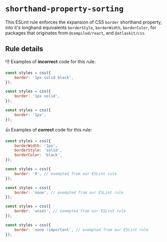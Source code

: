 # `shorthand-property-sorting`

This ESLint rule enforces the expansion of CSS `border` shorthand property, into it's longhand
equivalents `borderStyle`, `borderWidth`, `borderColor`, for packages that originates from
`@compiled/react`, and `@atlaskit/css`.

## Rule details

👎 Examples of **incorrect** code for this rule:

```js
const styles = css({
	border: '1px solid black',
});

const styles = css({
	border: '1px solid',
});

const styles = css({
	border: '1px',
});
```

👍 Examples of **correct** code for this rule:

```js
const styles = css({
	borderWidth: '1px',
	borderStyle: 'solid',
	borderColor: 'black',
});
```

```js
const styles = css({
	border: '0', // exempted from our ESLint rule
});

const styles = css({
	border: 'none', // exempted from our ESLint rule
});

const styles = css({
	border: 'unset', // exempted from our ESLint rule
});

const styles = css({
	border: 'none !important', // exempted from our ESLint rule
});
```
